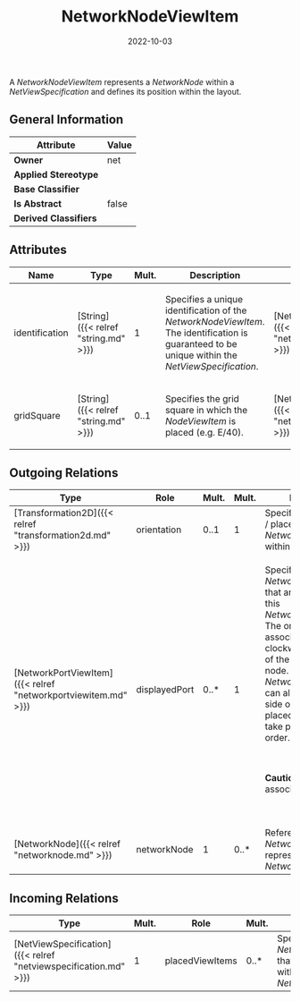 ﻿---
title: NetworkNodeViewItem
toc: false
type: specs
date: "2022-10-03"
draft: false
specification: VEC
version: 2.0.1
documentType: "Recommendation"
elementType: Class
classes:
  - NetworkNodeViewItem
menu_name: vec-2.0.1
---
A <i>NetworkNodeViewItem </i>represents a <i>NetworkNode</i> within a <i>NetViewSpecification</i> and defines its position within the layout.

## General Information

| Attribute               | Value |
|-------------------------|-------|
| **Owner**               | net |
| **Applied Stereotype**  |   |
| **Base Classifier**     |   |
| **Is Abstract**         | false |
| **Derived Classifiers** |   |

## Attributes
|  Name  |  Type  |  Mult.  |  Description  |  Owning Classifier  |
|--------|--------|---------|---------------|--------------|
|identification | [String]({{< relref "string.md" >}}) | 1 | <p> Specifies a unique identification of the <i>NetworkNodeViewItem</i>. The identification is guaranteed to be unique within the <i>NetViewSpecification</i>.      </p> | [NetworkNodeViewItem]({{< relref "networknodeviewitem.md" >}}) |
|gridSquare | [String]({{< relref "string.md" >}}) | 0..1 | <p> Specifies the grid square in which the <i>NodeViewItem</i> is placed (e.g. E/40).      </p> | [NetworkNodeViewItem]({{< relref "networknodeviewitem.md" >}}) |

## Outgoing Relations
|    Type  |   Role   |   Mult.   |   Mult.   |   Description   |
|----------|----------|-----------|-----------|-----------------|
| [Transformation2D]({{< relref "transformation2d.md" >}}) | orientation | 0..1 | 1 | Specifies the position /&#160;placement of the <i>NetworkNodeViewItem</i> within the layout. |
| [NetworkPortViewItem]({{< relref "networkportviewitem.md" >}}) | displayedPort | 0..* | 1 | <p> Specifies all <i>NetworkPortViewItems</i> that are displayed on this <i>NetworkNodeViewItem.</i> The order of this association defines the clockwise arrangement of the ports on the node. As each <i>NetworkPortViewItem </i>can also define the side on which it is placed, side definitions take precedence over order.      </p>      <p> <i>&#160;</i>      </p>      <p> <b>Caution: </b>This association is <u>ordered</u>!      </p>      <p> <i>&#160;</i>      </p> |
| [NetworkNode]({{< relref "networknode.md" >}}) | networkNode | 1 | 0..* | References the<i> NetworkNode</i>  that is represented by this <i>NetworkNodeViewItem.</i> |
##  Incoming Relations
|    Type  |   Mult.  |   Role    |   Mult.   |   Description  |
|----------|----------|-----------|-----------|----------------|
| [NetViewSpecification]({{< relref "netviewspecification.md" >}}) | 1 | placedViewItems | 0..* | Specifies all <i>NetworkNodeViewItems</i> that are displayed within a <i>NetViewSpecification</i>. |
